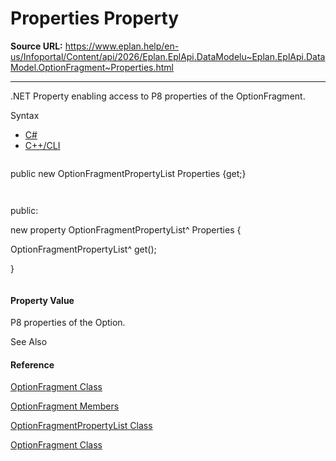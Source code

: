 # Properties Property

**Source URL:** https://www.eplan.help/en-us/Infoportal/Content/api/2026/Eplan.EplApi.DataModelu~Eplan.EplApi.DataModel.OptionFragment~Properties.html

---

.NET Property enabling access to P8 properties of the OptionFragment.

Syntax

- [C#](#i-syntax-CS)
- [C++/CLI](#i-syntax-CPP2005)

```
```
public new OptionFragmentPropertyList Properties {get;}
```
```

```
```
public:
new property OptionFragmentPropertyList^ Properties {
   OptionFragmentPropertyList^ get();
}
```
```

#### Property Value

P8 properties of the Option.



See Also

#### Reference

[OptionFragment Class](Eplan.EplApi.DataModelu~Eplan.EplApi.DataModel.OptionFragment.html)
  
[OptionFragment Members](Eplan.EplApi.DataModelu~Eplan.EplApi.DataModel.OptionFragment_members.html)
  
[OptionFragmentPropertyList Class](Eplan.EplApi.DataModelu~Eplan.EplApi.DataModel.OptionFragmentPropertyList.html)
  
[OptionFragment Class](Eplan.EplApi.DataModelu~Eplan.EplApi.DataModel.OptionFragment.html)